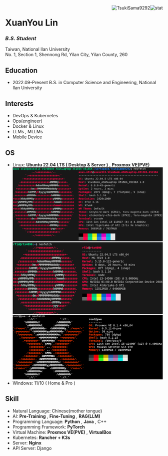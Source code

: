 <img align="right" src="https://github-readme-stats.vercel.app/api?username=TsukiSama9292&show_icons=true&theme=transparent&hide_title=true&hide_rank=true" alt="stat" />
<img align="right" src="https://komarev.com/ghpvc/?username=TsukiSama9292" alt="TsukiSama9292" />

# XuanYou Lin
### *B.S. Student*
Taiwan, National Ilan University  
No. 1, Section 1, Shennong Rd, Yilan City, Yilan County, 260
## Education
+ 2022.09-Present B.S. in Computer Science and Engineering, National Ilan University
## Interests
+ DevOps & Kubernetes
+ Ops(engineer)
+ Docker & Linux
+ LLMs , MLLMs
+ Mobile Device
## OS
+ Linux: **Ubuntu 22.04 LTS ( Desktop & Server )** , **Proxmox VE(PVE)**
![Ubuntu桌面](/assets/img/Ubuntu-Desktop.png)
![Ubuntu伺服](/assets/img/Ubuntu-Server.png)
![Proxmox VE](/assets/img/PVE.png)
+ Windows: 11/10 ( Home & Pro )
## Skill
+ Natural Language: Chinese(mother tongue)
+ AI: **Pre-Training** , **Fine-Tuning** , **RAG(LLM)** 
+ Programming Language: **Python** , **Java** , C++
+ Programming Framework: **PyTorch**
+ Virtual Machine: **Proxmox VE(PVE)** , **VirtualBox**
+ Kubernetes: **Rancher + K3s**
+ Server: **Nginx**
+ API Server: Django
